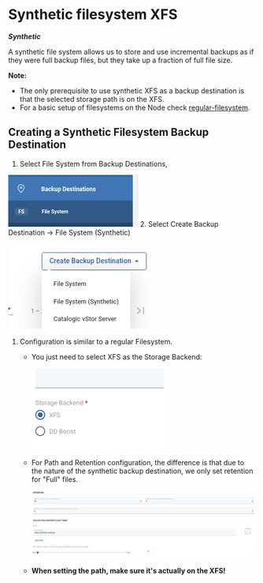 # Synthetic filesystem XFS

_**Synthetic**_

A synthetic file system allows us to store and use incremental backups as if they were full backup files, but they take up a fraction of full file size.

**Note:**

* The only prerequisite to use synthetic XFS as a backup destination is that the selected storage path is on the XFS.  
* For a basic setup of filesystems on the Node check [regular-filesystem](regular-filesystem.md).

## Creating a Synthetic Filesystem Backup Destination

1. Select File System from Backup Destinations, 

![](../../../.gitbook/assets/backup-destinations-file-system-synthetic-selectfs.png) 2. Select Create Backup Destination -&gt; File System \(Synthetic\)

![](../../../.gitbook/assets/backup-destinations-file-system-synthetic-xfs-selectsynth.png)

1. Configuration is similar to a regular Filesystem.
   * You just need to select XFS as the Storage Backend:

     ![](../../../.gitbook/assets/backup-destinations-file-system-synthetic-xfs-selectstorage.png)

   * For Path and Retention configuration, the difference is that due to the nature of the synthetic backup destination, we only set retention for "Full" files.

     ![](../../../.gitbook/assets/backup-destinations-file-system-synthetic-xfs-selectretention.png)

   * **When setting the path, make sure it's actually on the XFS!**


